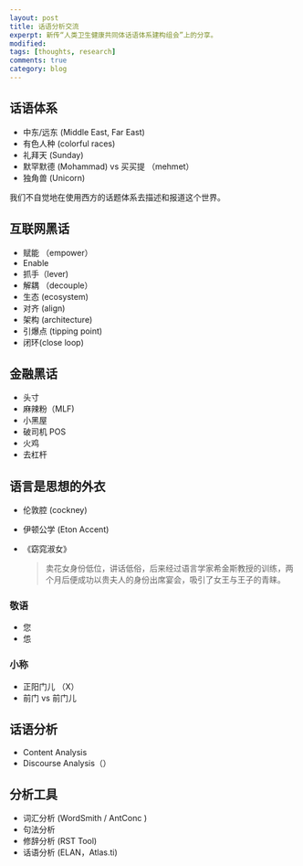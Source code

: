 ```yaml
---
layout: post
title: 话语分析交流
experpt: 新传“人类卫生健康共同体话语体系建构组会”上的分享。
modified: 
tags: [thoughts, research]
comments: true
category: blog
---
```





## 话语体系

- 中东/远东 (Middle East, Far East)
- 有色人种 (colorful races)
- 礼拜天 (Sunday)
- 默罕默德 (Mohammad) vs 买买提 （mehmet）
- 独角兽 (Unicorn)

我们不自觉地在使用西方的话题体系去描述和报道这个世界。





## 互联网黑话

- 赋能 （empower）
- Enable 
- 抓手（lever)
- 解耦 （decouple）
- 生态 (ecosystem)
- 对齐 (align)
- 架构 (architecture)
- 引爆点 (tipping point)
- 闭环(close loop)



## 金融黑话

- 头寸
- 麻辣粉（MLF)
- 小黑屋
- 破司机 POS
- 火鸡
- 去杠杆



## 语言是思想的外衣

- 伦敦腔 (cockney)

- 伊顿公学 (Eton Accent)

- 《窈窕淑女》

  > 卖花女身份低位，讲话低俗，后来经过语言学家希金斯教授的训练，两个月后便成功以贵夫人的身份出席宴会，吸引了女王与王子的青睐。

### 敬语

- 您
- 怹



### 小称
- 正阳门儿 （X）
- 前门 vs 前门儿



## 话语分析

- Content Analysis
- Discourse Analysis（）



## 分析工具

- 词汇分析 (WordSmith / AntConc )
- 句法分析 
- 修辞分析 (RST Tool)
- 话语分析 (ELAN，Atlas.ti)

